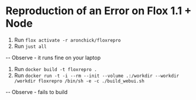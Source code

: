 # Reproduction of an Error on Flox 1.1 + Node

1. Run `flox activate -r aronchick/floxrepro`
2. Run `just all`

-- Observe - it runs fine on your laptop

1. Run `docker build -t floxrepro .`
2. Run `docker run -t -i --rm --init --volume .:/workdir --workdir /workdir floxrepro /bin/sh -e -c ./build_webui.sh`

-- Observe - fails to build